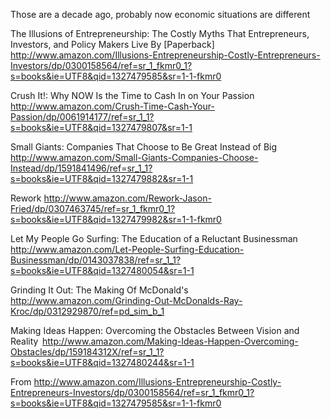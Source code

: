 ﻿Those are a decade ago, probably now economic situations are different

The Illusions of Entrepreneurship: The Costly Myths That Entrepreneurs, Investors, and Policy Makers Live By [Paperback]  
http://www.amazon.com/Illusions-Entrepreneurship-Costly-Entrepreneurs-Investors/dp/0300158564/ref=sr_1_fkmr0_1?s=books&ie=UTF8&qid=1327479585&sr=1-1-fkmr0 

Crush It!: Why NOW Is the Time to Cash In on Your Passion  
http://www.amazon.com/Crush-Time-Cash-Your-Passion/dp/0061914177/ref=sr_1_1?s=books&ie=UTF8&qid=1327479807&sr=1-1 

 
Small Giants: Companies That Choose to Be Great Instead of Big  
http://www.amazon.com/Small-Giants-Companies-Choose-Instead/dp/1591841496/ref=sr_1_1?s=books&ie=UTF8&qid=1327479882&sr=1-1 

Rework 
http://www.amazon.com/Rework-Jason-Fried/dp/0307463745/ref=sr_1_fkmr0_1?s=books&ie=UTF8&qid=1327479982&sr=1-1-fkmr0 


Let My People Go Surfing: The Education of a Reluctant Businessman  
http://www.amazon.com/Let-People-Surfing-Education-Businessman/dp/0143037838/ref=sr_1_1?s=books&ie=UTF8&qid=1327480054&sr=1-1 


Grinding It Out: The Making Of McDonald's  
http://www.amazon.com/Grinding-Out-McDonalds-Ray-Kroc/dp/0312929870/ref=pd_sim_b_1 


Making Ideas Happen: Overcoming the Obstacles Between Vision and Reality  
http://www.amazon.com/Making-Ideas-Happen-Overcoming-Obstacles/dp/159184312X/ref=sr_1_1?s=books&ie=UTF8&qid=1327480244&sr=1-1 


From <http://www.amazon.com/Illusions-Entrepreneurship-Costly-Entrepreneurs-Investors/dp/0300158564/ref=sr_1_fkmr0_1?s=books&ie=UTF8&qid=1327479585&sr=1-1-fkmr0>  